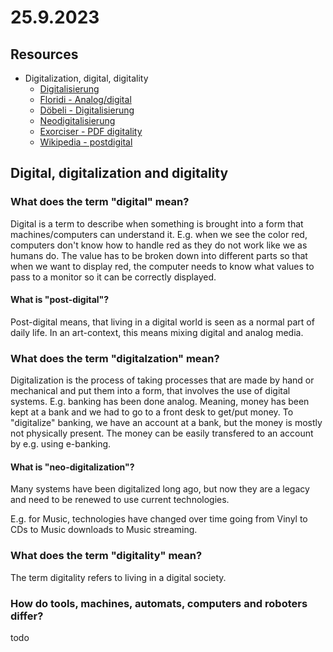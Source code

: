 # 25.9.2023

## Resources

- Digitalization, digital, digitality
  - [Digitalisierung](https://rolftodesco.wordpress.com/2016/03/16/digitalisierung/)
  - [Floridi - Analog/digital](https://exorciser.ch/_media/di/ba20/digitech/floridi-analog-digital.pdf)
  - [Döbeli - Digitalisierung](https://exorciser.ch/_media/di/ba20/digitech/digitalisierung_-_mehr_als_0_und_1_-_beat_dobeli_honegger.pdf)
  - [Neodigitalisierung](https://www.omnisophie.com/dd273-neodigitalisierung-und-erstarrende-konzerne-august-2016/)
  - [Exorciser - PDF digitality](https://exorciser.ch/_media/di/ba22/digit/was_ist_digitalitaet-felix_stalder-2021.pdf)
  - [Wikipedia - postdigital](https://de.wikipedia.org/wiki/Postdigital)

## Digital, digitalization and digitality

### What does the term "digital" mean?

Digital is a term to describe when something is brought into a form that machines/computers can understand it. E.g. when we see the color red, computers don't know how to handle red as they do not work like we as humans do. The value has to be broken down into different parts so that when we want to display red, the computer needs to know what values to pass to a monitor so it can be correctly displayed.

#### What is "post-digital"?

Post-digital means, that living in a digital world is seen as a normal part of daily life. In an art-context, this means mixing digital and analog media.

### What does the term "digitalzation" mean?

Digitalization is the process of taking processes that are made by hand or mechanical and put them into a form, that involves the use of digital systems. E.g. banking has been done analog. Meaning, money has been kept at a bank and we had to go to a front desk to get/put money. To "digitalize" banking, we have an account at a bank, but the money is mostly not physically present. The money can be easily transfered to an account by e.g. using e-banking.

#### What is "neo-digitalization"?

Many systems have been digitalized long ago, but now they are a legacy and need to be renewed to use current technologies.

E.g. for Music, technologies have changed over time going from Vinyl to CDs to Music downloads to Music streaming.

### What does the term "digitality" mean?

The term digitality refers to living in a digital society.

### How do tools, machines, automats, computers and roboters differ?

todo